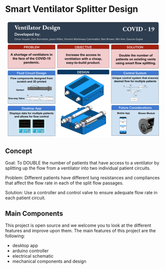 # Smart Ventilator Splitter Design

![Poster of Project](images/ventPoster.png)

## Concept
Goal: To DOUBLE the number of patients that have access to a ventilator by splitting up the flow from a ventilator into two individual patient circuits.

Problem: Different patients have different lung resistances and compliances that affect the flow rate in each of the split flow passages.

Solution: Use a controller and control valve to ensure adequate flow rate in each patient circuit.

## Main Components
This project is open source and we welcome you to look at the different features and improve upon them. The main features of this project are the following:
- desktop app
- arduino controller
- electrical schematic
- mechanical components and design